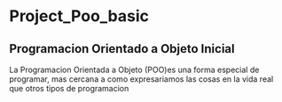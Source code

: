 # Project_Poo_basic
Programacion Orientado a Objeto Inicial
---------------------------------------
La Programacion Orientada a Objeto (POO)es una forma especial de programar, mas cercana a como expresariamos las cosas en la vida real que otros tipos de programacion
